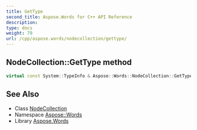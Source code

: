 ```yaml
---
title: GetType
second_title: Aspose.Words for C++ API Reference
description: 
type: docs
weight: 79
url: /cpp/aspose.words/nodecollection/gettype/
---
```

## NodeCollection::GetType method




```cpp
virtual const System::TypeInfo & Aspose::Words::NodeCollection::GetType() const override
```

## See Also

* Class [NodeCollection](../)
* Namespace [Aspose::Words](../../)
* Library [Aspose.Words](../../../)

